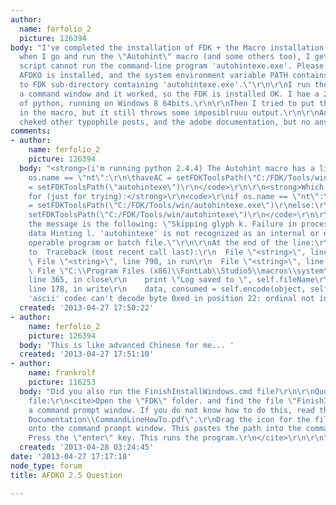 ```yaml
---
author:
  name: ferfolio_2
  picture: 126394
body: "I've completed the installation of FDK + the Macro installation successfully...\r\n\r\nBut
  when I go and run the \"Autohint\" macro (and some others too), I get:\r\n\"The
  script cannot run the command-line program 'autohintexe.exe'. Please make sure the
  AFDKO is installed, and the system environment variable PATH contains the path the
  to FDK sub-directory containing 'autohintexe.exe'.\"\r\n\r\nI run the Autohint in
  a command window and it worked, so the FDK is installed OK. I hae a 2.4 version
  of python, running on Windows 8 64bits.\r\n\r\nThen I tried to put the source folder
  in the macro, but it still throws some imposiblruuu output.\r\n\r\nAny ideas? I've
  cheked other typophile posts, and the adobe documentation, but no answer..."
comments:
- author:
    name: ferfolio_2
    picture: 126394
  body: "<strong>(i'm running python 2.4.4) The Autohint macro has a line that says</strong>\r\n<code>\r\nif
    os.name == \"nt\":\r\n\thaveAC = setFDKToolsPath(\"C:/FDK/Tools/win/autohintexe.exe\")\r\nelse:\r\n\thaveAC
    = setFDKToolsPath(\"autohintexe\")\r\n</code>\r\n\r\n<strong>Which I substituted
    for (just for trying):</strong>\r\n<code>\r\nif os.name == \"nt\":\r\n\thaveAC
    = setFDKToolsPath(\"C:/FDK/Tools/win/autohintexe.exe\")\r\nelse:\r\n\thaveAC =
    setFDKToolsPath(\"C:/FDK/Tools/win/autohintexe\")\r\n</code>\r\n\r\n\r\nAnd now
    the message is the following: \"Skipping glyph k. Failure in processing outline
    data Hinting l. 'autohintexe' is not recognized as an internal or external command,
    operable program or batch file.\"\r\n\r\nAt the end of the line:\r\n\"Log saved
    to  Traceback (most recent call last):\r\n  File \"<string>\", line 808, in ?\r\n
    \ File \"<string>\", line 790, in run\r\n  File \"<string>\", line 280, in doHinting\r\n
    \ File \"C:\\Program Files (x86)\\FontLab\\Studio5\\macros\\system\\modules\\AdobeFontLabUtils.py\",
    line 365, in close\r\n    print \"Log saved to \", self.fileName\r\n  File \"C:\\Python24\\lib\\codecs.py\",
    line 178, in write\r\n    data, consumed = self.encode(object, self.errors)\r\nUnicodeDecodeError:
    'ascii' codec can't decode byte 0xed in position 22: ordinal not in range(128)\"\r\n\r\n"
  created: '2013-04-27 17:50:22'
- author:
    name: ferfolio_2
    picture: 126394
  body: 'This is like advanced Chinese for me... '
  created: '2013-04-27 17:51:10'
- author:
    name: frankrolf
    picture: 116253
  body: "Did you also run the FinishInstallWindows.cmd file?\r\n\r\nQuoting the Read_Me_First.html
    file:\r\n<cite>Open the \"FDK\" folder. and find the file \"FinishInstallWindows.cmd\".\r\nOpen
    a command prompt window. If you do not know how to do this, read the file \"FDK\\Technical
    Documentation\\CommandLineHowTo.pdf\".\r\nDrag the icon for the file \"FinishInstallWindows.cmd\"
    onto the command prompt window. This pastes the path into the command prompt window.
    Press the \"enter\" key. This runs the program.\r\n</cite>\r\n\r\n"
  created: '2013-04-28 03:24:45'
date: '2013-04-27 17:17:18'
node_type: forum
title: AFDKO 2.5 Question

---
```

